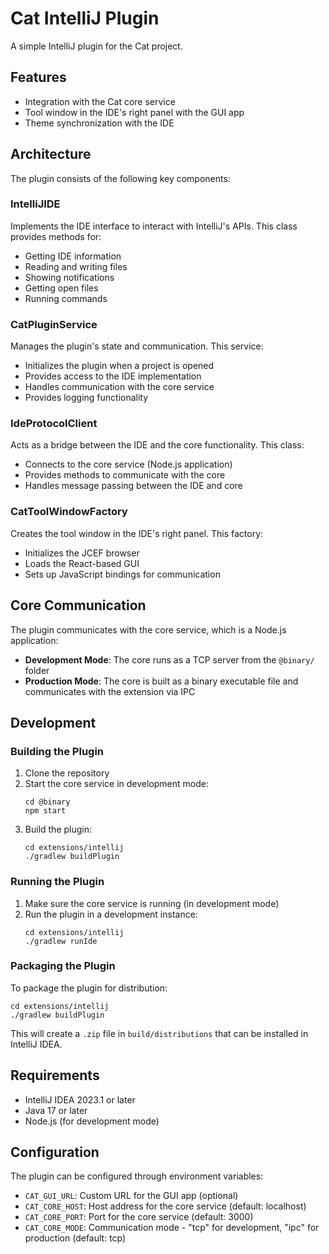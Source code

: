 # Cat IntelliJ Plugin

A simple IntelliJ plugin for the Cat project.

## Features

- Integration with the Cat core service
- Tool window in the IDE's right panel with the GUI app
- Theme synchronization with the IDE

## Architecture

The plugin consists of the following key components:

### IntelliJIDE

Implements the IDE interface to interact with IntelliJ's APIs. This class provides methods for:
- Getting IDE information
- Reading and writing files
- Showing notifications
- Getting open files
- Running commands

### CatPluginService

Manages the plugin's state and communication. This service:
- Initializes the plugin when a project is opened
- Provides access to the IDE implementation
- Handles communication with the core service
- Provides logging functionality

### IdeProtocolClient

Acts as a bridge between the IDE and the core functionality. This class:
- Connects to the core service (Node.js application)
- Provides methods to communicate with the core
- Handles message passing between the IDE and core

### CatToolWindowFactory

Creates the tool window in the IDE's right panel. This factory:
- Initializes the JCEF browser
- Loads the React-based GUI
- Sets up JavaScript bindings for communication

## Core Communication

The plugin communicates with the core service, which is a Node.js application:

- **Development Mode**: The core runs as a TCP server from the `@binary/` folder
- **Production Mode**: The core is built as a binary executable file and communicates with the extension via IPC

## Development

### Building the Plugin

1. Clone the repository
2. Start the core service in development mode:
   ```
   cd @binary
   npm start
   ```
3. Build the plugin:
   ```
   cd extensions/intellij
   ./gradlew buildPlugin
   ```

### Running the Plugin

1. Make sure the core service is running (in development mode)
2. Run the plugin in a development instance:
   ```
   cd extensions/intellij
   ./gradlew runIde
   ```

### Packaging the Plugin

To package the plugin for distribution:
```
cd extensions/intellij
./gradlew buildPlugin
```

This will create a `.zip` file in `build/distributions` that can be installed in IntelliJ IDEA.

## Requirements

- IntelliJ IDEA 2023.1 or later
- Java 17 or later
- Node.js (for development mode)

## Configuration

The plugin can be configured through environment variables:

- `CAT_GUI_URL`: Custom URL for the GUI app (optional)
- `CAT_CORE_HOST`: Host address for the core service (default: localhost)
- `CAT_CORE_PORT`: Port for the core service (default: 3000)
- `CAT_CORE_MODE`: Communication mode - "tcp" for development, "ipc" for production (default: tcp)
